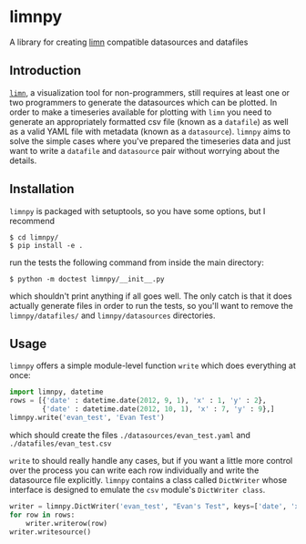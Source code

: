 limnpy
======

A library for creating [limn](https://github.com/wikimedia/limn) compatible datasources and datafiles

## Introduction

[`limn`](github.com/wikimedia/limn), a visualization tool for non-programmers, still requires at least one or two programmers
to generate the datasources which can be plotted.  In order to make a timeseries available for plotting with `limn`
you need to generate an appropriately formatted csv file (known as a `datafile`) as well as a valid YAML file with metadata
(known as a `datasource`). `limnpy` aims to solve the simple cases where you've prepared the timeseries data and
just want to write a `datafile` and `datasource` pair without worrying about the details.

## Installation

`limnpy` is packaged with setuptools, so you have some options, but I recommend

````
$ cd limnpy/
$ pip install -e .
````

run the tests the following command from inside the main directory:

````
$ python -m doctest limnpy/__init__.py
````

which shouldn't print anything if all goes well.  The only catch is that it does actually generate files in order
to run the tests, so you'll want to remove the `limnpy/datafiles/` and `limnpy/datasources` directories.

## Usage

`limnpy` offers a simple module-level function `write` which does everything at once:

````python
import limnpy, datetime
rows = [{'date' : datetime.date(2012, 9, 1), 'x' : 1, 'y' : 2},
        {'date' : datetime.date(2012, 10, 1), 'x' : 7, 'y' : 9},]
limnpy.write('evan_test', 'Evan Test')
````
which should create the files `./datasources/evan_test.yaml` and `./datafiles/evan_test.csv`

`write` to should really handle any cases, but if you want a little more control over the process
you can write each row individually and write the datasource file explicitly.  `limnpy` contains a class
called `DictWriter` whose interface is designed to emulate the `csv` module's `DictWriter class`.

````python
writer = limnpy.DictWriter('evan_test', "Evan's Test", keys=['date', 'x', 'y'])
for row in rows:
    writer.writerow(row)
writer.writesource()
````